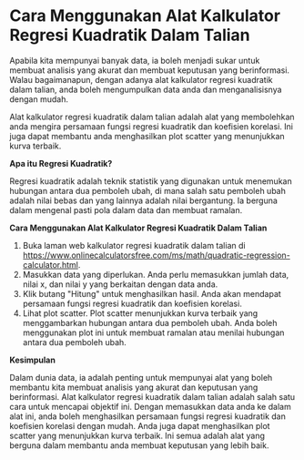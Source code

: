 Cara Menggunakan Alat Kalkulator Regresi Kuadratik Dalam Talian
===============================================================

Apabila kita mempunyai banyak data, ia boleh menjadi sukar untuk membuat analisis yang akurat dan membuat keputusan yang berinformasi. Walau bagaimanapun, dengan adanya alat kalkulator regresi kuadratik dalam talian, anda boleh mengumpulkan data anda dan menganalisisnya dengan mudah.

Alat kalkulator regresi kuadratik dalam talian adalah alat yang membolehkan anda mengira persamaan fungsi regresi kuadratik dan koefisien korelasi. Ini juga dapat membantu anda menghasilkan plot scatter yang menunjukkan kurva terbaik.

**Apa itu Regresi Kuadratik?**

Regresi kuadratik adalah teknik statistik yang digunakan untuk menemukan hubungan antara dua pemboleh ubah, di mana salah satu pemboleh ubah adalah nilai bebas dan yang lainnya adalah nilai bergantung. Ia berguna dalam mengenal pasti pola dalam data dan membuat ramalan.

**Cara Menggunakan Alat Kalkulator Regresi Kuadratik Dalam Talian**

1. Buka laman web kalkulator regresi kuadratik dalam talian di <https://www.onlinecalculatorsfree.com/ms/math/quadratic-regression-calculator.html>.
2. Masukkan data yang diperlukan. Anda perlu memasukkan jumlah data, nilai x, dan nilai y yang berkaitan dengan data anda.
3. Klik butang "Hitung" untuk menghasilkan hasil. Anda akan mendapat persamaan fungsi regresi kuadratik dan koefisien korelasi.
4. Lihat plot scatter. Plot scatter menunjukkan kurva terbaik yang menggambarkan hubungan antara dua pemboleh ubah. Anda boleh menggunakan plot ini untuk membuat ramalan atau menilai hubungan antara dua pemboleh ubah.

**Kesimpulan**

Dalam dunia data, ia adalah penting untuk mempunyai alat yang boleh membantu kita membuat analisis yang akurat dan keputusan yang berinformasi. Alat kalkulator regresi kuadratik dalam talian adalah salah satu cara untuk mencapai objektif ini. Dengan memasukkan data anda ke dalam alat ini, anda boleh menghasilkan persamaan fungsi regresi kuadratik dan koefisien korelasi dengan mudah. Anda juga dapat menghasilkan plot scatter yang menunjukkan kurva terbaik. Ini semua adalah alat yang berguna dalam membantu anda membuat keputusan yang lebih baik.